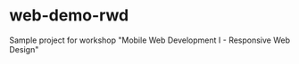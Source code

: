 web-demo-rwd
========

Sample project for workshop "Mobile Web Development I - Responsive Web Design"
